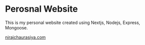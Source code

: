 # Perosnal Website

This is my personal website created using Nextjs, Nodejs, Express, Mongoose.

[nirajchaurasiya.com](https://nirajchaurasiya.com)
